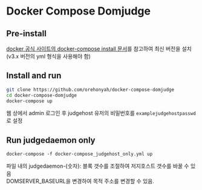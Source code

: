 # Docker Compose Domjudge

## Pre-install
[docker 공식 사이트의 docker-compose install 문서](https://docs.docker.com/compose/install/)를 참고하여 최신 버전을 설치(v3.x 버전의 yml 형식을 사용해야 함)  

## Install and run
```bash
git clone https://github.com/orehonyah/docker-compose-domjudge
cd docker-compose-domjudge
docker-compose up
```
웹 상에서 admin 로그인 후 judgehost 유저의 비밀번호를 `examplejudgehostpasswd`로 설정  

## Run judgedaemon only
```
docker-compose -f docker-compose_judgehost_only.yml up
```
파일 내의 judgedaemon-{숫자}: 블록 갯수를 조절하여 저지호스트 갯수를 바꿀 수 있음  
DOMSERVER_BASEURL을 변경하여 목적 주소를 변경할 수 있음.
